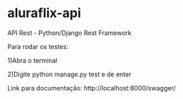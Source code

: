 # aluraflix-api
API Rest - Python/Django Rest Framework

Para rodar os testes:

1)Abra o terminal

2)Digite python manage.py test e de enter

Link para documentação:
http://localhost:8000/swagger/

